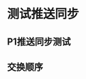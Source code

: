 <!--
 * @Author: yang66995
 * @Date: 2020-09-01 21:03:18
 * @LastEditTime: 2020-09-01 21:05:01
 * @LastEditors: Please set LastEditors
 * @Description: In User Settings Edit
 * @FilePath: \yang66995\c_dev\README.md
-->
# 测试推送同步

## P1推送同步测试

## 交换顺序

